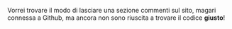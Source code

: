 Vorrei trovare il modo di lasciare una sezione commenti sul sito, magari connessa a Github, ma ancora non sono riuscita a trovare il codice **giusto**!